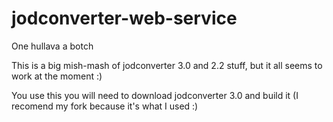 jodconverter-web-service
========================

One hullava a botch

This is a big mish-mash of jodconverter 3.0 and 2.2 stuff, but it all seems to work at the moment :)

You use this you will need to download jodconverter 3.0 and build it (I recomend my fork because it's what I used :)

